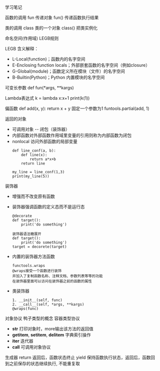 学习笔记

函数的调用
fun    传递对象
fun()  传递函数执行结果

类的调用
class     类的一个对象
class()   把类实例化


命名空间(作用域)
LEGB规则

LEGB 含义解释：
- L-Local(function)；函数内的名字空间
- E-Enclosing function locals；外部嵌套函数的名字空间（例如closure） 
- G-Global(module)；函数定义所在模块（文件）的名字空间
- B-Builtin(Python)；Python 内置模块的名字空间

可变长参数
def fun(*args, **kargs)

Lambda表达式
k = lambda x:x+1
print(k(1))

偏函数
def add(x, y):
    return x + y
固定一个参数为1
funtools.partial(add, 1)

返回的对象
- 可调用对象 -- 闭包（装饰器）
- 内部函数对外部函数作用域里变量的引用则称为内部函数为闭包
- nonlocal 访问外部函数的局部变量
    ```
    def line_conf(a, b):
        def line(x):
            return a*x+b
        return line

    my_line = line_conf(1,3)
    print(my_line(5))
    ```

装饰器
- 增强而不改变原有函数
- 装饰器强调函数的定义态而不是运行态

    ```
    @decorate
    def target():
        print('do something')

    装饰器语法糖展开
    def target():
        print('do something')
    target = decorete(target)
    ```

 - 内置的装饰器方法函数
    ```
    functools.wraps
    @wraps接受一个函数进行装饰
    并加入了复制函数名称、注释文档、参数列表等等的功能
    在装饰器里面可以访问在装饰器之前的函数的属性
    ```

- 类装饰器 
    ```
    1. __init__(self, func)
    2. __call__(self, *args, **kargs)
    @wraps(func)
    ```
 

对象协议
鸭子类型的概念
 容器类型协议
 - __str__    打印对象时，more输出该方法的返回值
 - __getitem__, __setitem__, __delitem__  字典索引操作
 - __iter__  迭代器
 - __call__  可调用对象协议


生成器
return 返回后，函数状态终止
yield 保持函数执行状态，返回后，函数回到之前保存的状态继续执行, 不能重复取